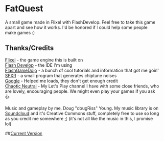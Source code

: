 # FatQuest
A small game made in Flixel with FlashDevelop. Feel free to take this game apart and see how it works. I'd be honored if I could help some people make games :)

Thanks/Credits
-----------
[Flixel](http://flixel.org) - the game engine this is built on  
[Flash Develop](http://www.flashdevelop.org/) - the IDE I'm using  
[FlashGameDojo](http://flashgamedojo.com) - a bunch of cool tutorials and information that got me goin'  
[SFXR](www.drpetter.se/project_sfxr.html) - a small program that generates chiptune noises  
[Google](http://google.com/) - Helped me loads, they don't get enough credit  
[Chaotic Neutral](https://www.youtube.com/channel/UCNz5nxTt0r64Wjg7HfkebAg) - My Let's Play channel I have with some close friends, who are lovely, encouraging people. We might even play your games if you ask :+1:   

Music and gameplay by me, Doug "dougRiss" Young. My music library is on [Soundcloud](http://soundcloud.com/auxadome) and it's Creative Commons stuff, completely free to use so long as you credit me somewhere ;) (it's not all like the music in this, I promise lol)

##[Current Version](https://github.com/dougRiss/FatQuest/wiki/Version-History)
